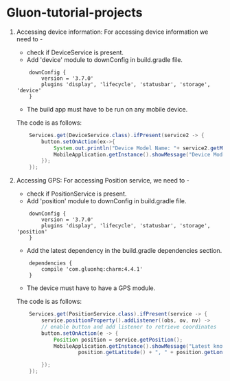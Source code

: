 # Gluon-tutorial-projects

1. Accessing device information:
    For accessing device information we need to -
    - check if DeviceService is present.
    - Add 'device' module to downConfig in build.gradle file.
    
    ```
        downConfig {
            version = '3.7.0'
            plugins 'display', 'lifecycle', 'statusbar', 'storage', 'device'
        }
    ```
    - The build app must have to be run on any mobile device.
    
    The code is as follows:
    
    ```java
        Services.get(DeviceService.class).ifPresent(service2 -> {
            button.setOnAction(ex->{
                System.out.println("Device Model Name: "+ service2.getModel());
                MobileApplication.getInstance().showMessage("Device Model Name: "+ service2.getModel());
            });
        });
    ```
    
2. Accessing GPS:
    For accessing Position service, we need to -
    - check if PositionService is present.
    - Add 'position' module to downConfig in build.gradle file.
    
    ```
        downConfig {
            version = '3.7.0'
            plugins 'display', 'lifecycle', 'statusbar', 'storage', 'position'
        }
    ```
    - Add the latest dependency in the build.gradle dependencies section.
    
    ```
        dependencies {
            compile 'com.gluonhq:charm:4.4.1'
        }
    ```
    - The device must have to have a GPS module.
    
    The code is as follows:
    
    ```java
        Services.get(PositionService.class).ifPresent(service -> {
            service.positionProperty().addListener((obs, ov, nv) ->
            // enable button and add listener to retrieve coordinates
            button.setOnAction(e -> {
                Position position = service.getPosition();
                MobileApplication.getInstance().showMessage("Latest known GPS coordinates from device:\n" +
                        position.getLatitude() + ", " + position.getLongitude());

            });
        });
    ```
